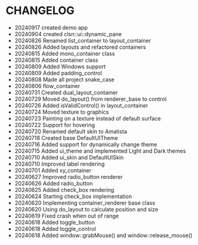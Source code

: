 # CHANGELOG #

* 20240917 created demo app
* 20240904 created clsn::ui::dynamic_pane
* 20240826 Renamed list_container to layout_container
* 20240826 Added layouts and refactored containers
* 20240815 Added mono_container class
* 20240815 Added container class
* 20240809 Added Windows support
* 20240809 Added padding_control
* 20240808 Made all project snake_case
* 20240806 flow_container
* 20240731 Created dual_layout_container
* 20240729 Moved do_layout() from renderer_base to control
* 20240726 Added isValidControl() in layout_container
* 20240724 Moved texture to graphics
* 20240723 Painting on a texture instead of default surface
* 20240722 Support for hovering
* 20240720 Renamed default skin to Amatista
* 20240718 Created base DefaultUITheme
* 20240716 Added support for dynamically change theme
* 20240715 Added ui_theme and implemented Light and Dark themes
* 20240710 Added ui_skin and DefaultUISkin
* 20240710 Improved label rendering
* 20240701 Added xy_container
* 20240627 Improved radio_button renderer
* 20240626 Added radio_button
* 20240625 Added check_box rendering
* 20240624 Starting check_box implementation
* 20240620 Implementing container_renderer base class
* 20240620 Using do_layout to calculate position and size
* 20240619 Fixed crash when out of range
* 20240618 Added toggle_button
* 20240618 Added toggle_control
* 20240618 Added window::grabMouse() and window::release_mouse()
